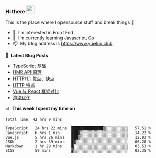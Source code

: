 ### Hi there <a href="https://www.yueluo.club/"><img src="https://media.giphy.com/media/hvRJCLFzcasrR4ia7z/giphy.gif" width="25px"></a>
This is the place where I opensource stuff and break things :rofl:

- 👀 &nbsp;I’m interested in Front End
- 🌱 &nbsp;I’m currently learning Javascript, Go
- 📫 &nbsp;My blog address is https://www.yueluo.club

📕 &nbsp;**Latest Blog Posts**

<!-- BLOG-POST-LIST:START -->
- [TypeScript 基础](https://www.yueluo.club/detail?articleId=628e2de01b72002733d9a4ae)
- [HMR API 原理](https://www.yueluo.club/detail?articleId=628986d265e52c438840ec8b)
- [HTTP/1.1 优点、缺点](https://www.yueluo.club/detail?articleId=62864afb65e52c438840dbd3)
- [HTTP 特点](https://www.yueluo.club/detail?articleId=62838e9765e52c438840ce43)
- [Vue 与 React 框架对比](https://www.yueluo.club/detail?articleId=627fa59f65e52c438840b32c)
- [渲染优化](https://www.yueluo.club/detail?articleId=627d9bf465e52c438840a852)
<!-- BLOG-POST-LIST:END -->

📊 &nbsp;**This week I spent my time on**

<!--START_SECTION:waka-->

```text
Total Time: 42 hrs 9 mins

TypeScript   24 hrs 22 mins  ██████████████▒░░░░░░░░░░   57.51 %
JavaScript   6 hrs 1 min     ███▓░░░░░░░░░░░░░░░░░░░░░   14.22 %
Vue.js       5 hrs 26 mins   ███▒░░░░░░░░░░░░░░░░░░░░░   12.83 %
JSON         2 hrs 39 mins   █▓░░░░░░░░░░░░░░░░░░░░░░░   06.28 %
Markdown     1 hr 29 mins    █░░░░░░░░░░░░░░░░░░░░░░░░   03.53 %
SCSS         59 mins         ▓░░░░░░░░░░░░░░░░░░░░░░░░   02.35 %
```

<!--END_SECTION:waka-->